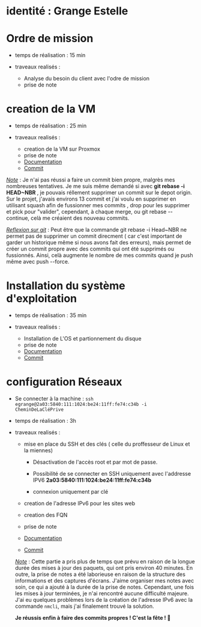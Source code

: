 # identité : Grange Estelle

# Ordre de mission
- temps de réalisation : 15 min

- traveaux realisés :
    - Analyse du besoin du client avec l'odre de mission
    - prise de note

# creation de la VM
- temps de réalisation : 25 min

- traveaux realisés :
    - creation de la VM sur Proxmox
    - prise de note

    * [Documentation](documentation/Creation-VM-Rocky.md)
    * [Commit](https://github.com/CFAI2024-CPLR/projet_web/commit/c568257da6ac66c5088469404f08e9a20253864e#)

<u>*Note*</u> : Je n'ai pas réussi a faire un commit bien propre, malgrès mes nombreuses tentatives. Je me suis même demandé si avec **git rebase -i HEAD~NBR** , je pouvais réllement supprimer un commit sur le depot origin. Sur le projet, j'avais environs 13 commit et j'ai voulu en supprimer en utilisant squash afin de fussionner mes commits , drop pour les supprimer et pick pour "valider", cependant, à chaque merge, ou git rebase --continue, celà me créaient des nouveau commits. 

<u>*Reflexion sur git*</u> : Peut être que la commande git rebase -i Head~NBR ne permet pas de supprimer un commit direcment ( car c'est important de garder un historique même si nous avons fait des erreurs), mais permet de créer un commit propre avec des commits qui ont été supprimés ou fussionnés. Ainsi, celà augmente le nombre de mes commits quand je push même avec push --force.  

# Installation du système d'exploitation

- temps de réalisation : 35 min

- traveaux realisés :
    - Installation de L'OS et partionnement du disque
    - prise de note

    * [Documentation](documentation/Creation-VM-Rocky.md)
    * [Commit](https://github.com/CFAI2024-CPLR/projet_web/commit/https://github.com/CFAI2024-CPLR/projet_web/commit/1ab0937c665d90b8dbe9ca0080989531d0f0b046#)


# configuration Réseaux

- Se connecter à la machine : `ssh  egrange@2a03:5840:111:1024:be24:11ff:fe74:c34b -i CheminDeLaCléPrive`

- temps de réalisation : 3h

- traveaux realisés :
    - mise en place du SSH et des clés ( celle du proffesseur de Linux et la miennes)
       
        - Désactivation de l'accès root et par mot de passe.

        - Possibilité de se connecter en SSH uniquement avec l'addresse IPV6 **2a03:5840:111:1024:be24:11ff:fe74:c34b**

        - connexion uniquement par clé

    - creation de l'adresse IPv6 pour les sites web

    - creation des FQN

    - prise de note

    * [Documentation](documentation/3-Configuration%20-RESEAUX.md)

    * [Commit](https://github.com/CFAI2024-CPLR/projet_web/commit/6c9674af1488d8a343cbe168f36b612f46e8bf79)

    <u>*Note*</u> : Cette partie a pris plus de temps que prévu en raison de la longue durée des mises à jour des paquets, qui ont pris environ 40 minutes. En outre, la prise de notes a été laborieuse en raison  de la structure des informations et des captures d'écrans. J'aime organiser mes notes avec soin, ce qui a ajouté à la durée de la prise de notes. Cependant, une fois les mises à jour terminées, je n'ai rencontré aucune difficulté majeure. J'ai eu quelques problèmes lors de la création de l'adresse IPv6 avec la commande `nmcli`, mais j'ai finalement trouvé la solution.

    **Je réussis enfin à faire des commits propres ! C'est la fête ! 🎉**